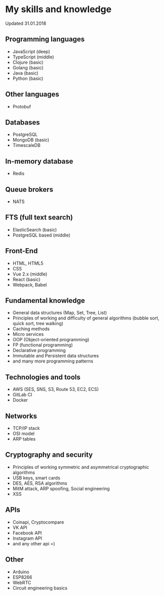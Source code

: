 # My skills and knowledge
Updated 31.01.2018

## Programming languages
* JavaScript (deep)
* TypeScript (middle)
* Clojure (basic)
* Golang (basic)
* Java (basic)
* Python (basic)

## Other languages
* Protobuf

## Databases
* PostgreSQL
* MongoDB (basic)
* TimescaleDB

## In-memory database
* Redis

## Queue brokers
* NATS

## FTS (full text search)
* ElasticSearch (basic)
* PostgreSQL based (middle)

## Front-End
* HTML, HTML5
* CSS
* Vue 2.x (middle)
* React (basic)
* Webpack, Babel

## Fundamental knowledge
* General data structures (Map, Set, Tree, List)
* Principles of working and difficulty of general algorithms (bubble sort, quick sort, tree walking)
* Caching methods
* Micro services
* OOP (Object-oriented programming)
* FP (functional programming)
* Declarative programming
* Immutable and Persistent data structures
* and many more programming patterns

## Technologies and tools
* AWS (SES, SNS, S3, Route 53, EC2, ECS)
* GitLab CI
* Docker

## Networks
* TCP/IP stack
* OSI model
* ARP tables

## Cryptography and security
* Principles of working symmetric and asymmetrical cryptographic algorithms
* USB keys, smart cards
* DES, AES, RSA algorithms
* MitM attack, ARP spoofing, Social engineering
* XSS

## APIs
* Coinapi, Cryptocompare
* VK API
* Facebook API
* Instagram API
* and any other api =)

## Other
* Arduino
* ESP8266
* WebRTC
* Circuit engineering basics
